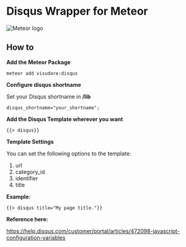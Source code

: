 # Disqus Wrapper for Meteor

![Meteor logo](https://d14jjfgstdxsoz.cloudfront.net/meteor-logo.png)





## How to

**Add the Meteor Package**

`meteor add visudare:disqus`

**Configure disqus shortname**

Set your Disqus shortname in **/lib**

`disqus_shortname="your_shortname";`

**Add the Disqus Template wherever you want**

`{{> disqus}}`

**Template Settings**

You can set the following options to the template:

1. url
2. category_id
3. identifier
4. title




**Example:**

`{{> disqus title="My page title."}}`

**Reference here:** 

<https://help.disqus.com/customer/portal/articles/472098-javascript-configuration-variables>
